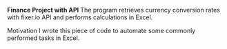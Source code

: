 **Finance Project with API**
The program retrieves currency conversion rates with fixer.io API and performs calculations in Excel.

Motivation
I wrote this piece of code to automate some commonly performed tasks in Excel.
